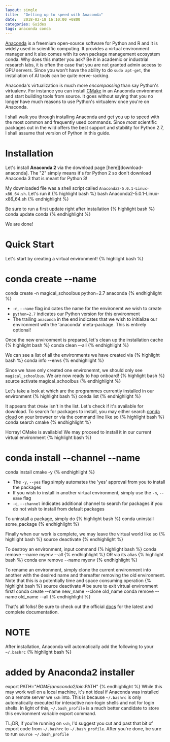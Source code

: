 ```yaml
---
layout: single
title:  "Getting up to speed with Anaconda"
date:   2018-02-18 16:10:00 +0800
categories: Guides
tags: anaconda conda
---
```

[Anaconda][anaconda] is a freemium open-source software for Python and R and it
is widely used in scientific computing. It provides a virtual environment
manager and it also comes with its own package management ecosystem conda. Why
does this matter you ask? Be it in academic or industrial research labs, it is
often the case that you are not granted admin access to GPU servers. Since you
won't have the ability to do `sudo apt-get`, the installation of AI tools can be
quite nerve-racking.

Anaconda's virtualization is much more *encompassing* than say Python's
virtualenv. For instance you can install [CMake][cmake] in an Anaconda
environment and start building tools from source. It goes without saying that
you no longer have much reasons to use Python's virtualenv once you're on
Anaconda.

I shall walk you through installing Anaconda and get you up to speed with the
most common and frequently used commands. Since *most* scientific packages out
in the wild offers the best support and stability for Python 2.7, I shall assume
that version of Python in this guide.

# Installation
Let's install **Anaconda 2** via the download page [here][download-anaconda].
The "2" simply means it's for Python 2 so don't download Anaconda 3 that is
meant for Python 3!

My downloaded file was a shell script called `Anaconda2-5.0.1-Linux-x86_64.sh`.
Let's run it
{% highlight bash %}
bash Anaconda2-5.0.1-Linux-x86_64.sh
{% endhighlight %}

Be sure to run a first update right after installation
{% highlight bash %}
conda update conda
{% endhighlight %}

We are done!

# Quick Start
Let's start by creating a virtual environment!
{% highlight bash %}
# conda create --name <environment-name> <python-packages>
conda create -n magical_schoolbus python=2.7 anaconda
{% endhighlight %}
* `-n`, `--name` flag indicates the name for the environemt we wish to create
* `python=2.7` indicates our Python version for this environment
* The trailing `anaconda` in the end indicates that we wish to initialize our
environment with the 'anaconda' meta-package. This is entirely optional!

Once the new environment is prepared, let's clean up the installation cache
{% highlight bash %}
conda clean --all
{% endhighlight %}

We can see a list of all the environments we have created via
{% highlight bash %}
conda info --envs
{% endhighlight %}

Since we have only created one environemnt, we should only see
`magical_schoolbus`. We are now ready to hop onboard!
{% highlight bash %}
source activate magical_schoolbus
{% endhighlight %}

Let's take a look at which are the programmes currently installed in our
environment
{% highlight bash %}
conda list
{% endhighlight %}

It appears that `CMake` isn't in the list. Let's check if it's available for
download. To search for packages to install, you may either search
[conda cloud][anaconda] on your browser or via the command line like so
{% highlight bash %}
conda search cmake
{% endhighlight %}

Horray! CMake is available! We may proceed to install it in our current virtual
environment
{% highlight bash %}
# conda install --channel <channel-name> --name <environment-name> <package-name>
conda install cmake -y
{% endhighlight %}
* The `-y`, `--yes` flag simply automates the 'yes' approval from you to install
the packages
* If you wish to install in another virtual environment, simply use the `-n`,
`--name`  flag
* `-c`, `--channel` indicates additional channel to  search  for  packages if
you do not wish to install from default packages

To uninstall a package, simply do
{% highlight bash %}
conda uninstall some_package
{% endhighlight %}

Finally when our work is complete, we may leave the virtual world like so
{% highlight bash %}
source deactivate
{% endhighlight %}

To destroy an environment, input command
{% highlight bash %}
conda remove --name myenv --all
{% endhighlight %}
OR via its alias
{% highlight bash %}
conda env remove --name myenv
{% endhighlight %}

To rename an environment, simply clone the current environment into another
with the desired name and thereafter removing the old environment. Note that
this is a potentially time and space consuming operation
{% highlight bash %}
source deactivate # be sure to exit virtual environment first!
conda create --name new_name --clone old_name
conda remove --name old_name --all
{% endhighlight %}

That's all folks! Be sure to check out the official [docs][docs] for the
latest and complete documentation.

# NOTE
After installation, Anaconda will automatically add the following to your
`~/.bashrc`
{% highlight bash %}
# added by Anaconda2 installer
export PATH="$HOME/anaconda2/bin:$PATH"
{% endhighlight %}
While this may work well on a local machine, it's not ideal if Anaconda was
installed on a remote server we `ssh` into. This is because `~/.bashrc` is
only automatically executed for interactive non-login shells and not for login
shells. In light of this, `~/.bash_profile` is a much better candidate to store
this environment variable export command.

TL;DR, if you're running on `ssh`, I'd suggest you cut
and past that bit of export code from `~/.bashrc` to `~/.bash_profile`. After
you're done, be sure to run `source ~/.bash_profile`

[anaconda]: https://www.anaconda.com/
[cmake]: https://cmake.org/
[docs]: https://conda.io/docs/